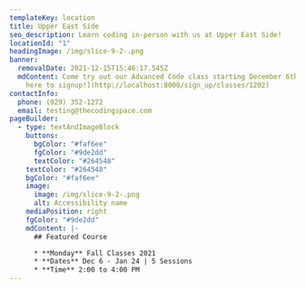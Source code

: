 ```yaml
---
templateKey: location
title: Upper East Side
seo_description: Learn coding in-person with us at Upper East Side!
locationId: "1"
headingImage: /img/slice-9-2-.png
banner:
  removalDate: 2021-12-15T15:46:17.545Z
  mdContent: Come try out our Advanced Code class starting December 6th! [Click
    here to signup!](http://localhost:8000/sign_up/classes/1202)
contactInfo:
  phone: (929) 352-1272
  email: testing@thecodingspace.com
pageBuilder:
  - type: textAndImageBlock
    buttons:
      bgColor: "#faf6ee"
      fgColor: "#9de2dd"
      textColor: "#264548"
    textColor: "#264548"
    bgColor: "#faf6ee"
    image:
      image: /img/slice-9-2-.png
      alt: Accessibility name
    mediaPosition: right
    fgColor: "#9de2dd"
    mdContent: |-
      ## Featured Course

      * **Monday** Fall Classes 2021
      * **Dates** Dec 6 - Jan 24 | 5 Sessions
      * **Time** 2:00 to 4:00 PM
---
```

